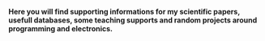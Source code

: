 **Here you will find supporting informations for my scientific papers, usefull databases, some teaching supports and random projects around programming and electronics.**
